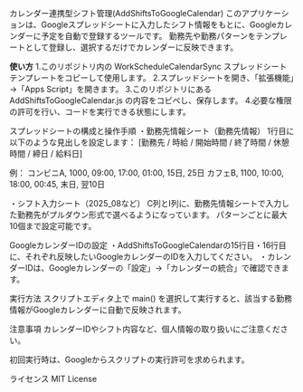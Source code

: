 
カレンダー連携型シフト管理(AddShiftsToGoogleCalendar)
このアプリケーションは、Googleスプレッドシートに入力したシフト情報をもとに、Googleカレンダーに予定を自動で登録するツールです。
勤務先や勤務パターンをテンプレートとして登録し、選択するだけでカレンダーに反映できます。

**使い方**
1.このリポジトリ内の WorkScheduleCalendarSync スプレッドシートテンプレートをコピーして使用します。
2.スプレッドシートを開き、「拡張機能」→「Apps Script」を開きます。
3.このリポジトリにある AddShiftsToGoogleCalendar.js の内容をコピペし、保存します。
4.必要な権限の許可を行い、コードを実行できる状態にします。

スプレッドシートの構成と操作手順
・勤務先情報シート（勤務先情報）
1行目に以下のような見出しを設定します：
[勤務先 / 時給 / 開始時間 / 終了時間 / 休憩時間 / 締日 / 給料日]

例：
コンビニA, 1000, 09:00, 17:00, 01:00, 15日, 25日
カフェB, 1100, 10:00, 18:00, 00:45, 末日, 翌10日

・シフト入力シート（2025_08など）
C列とI列に、勤務先情報シートで入力した勤務先がプルダウン形式で選べるようになっています。
パターンごとに最大10個まで設定可能です。

GoogleカレンダーIDの設定
・AddShiftsToGoogleCalendarの15行目・16行目に、それぞれ反映したいGoogleカレンダーのIDを入力してください。
・カレンダーIDは、Googleカレンダーの「設定」→「カレンダーの統合」で確認できます。

実行方法
スクリプトエディタ上で main() を選択して実行すると、該当する勤務情報がGoogleカレンダーに自動で反映されます。

注意事項
カレンダーIDやシフト内容など、個人情報の取り扱いにご注意ください。

初回実行時は、Googleからスクリプトの実行許可を求められます。


ライセンス
MIT License